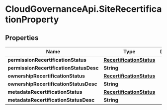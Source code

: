 # CloudGovernanceApi.SiteRecertificationProperty

## Properties

Name | Type | Description | Notes
------------ | ------------- | ------------- | -------------
**permissionRecertificationStatus** | [**RecertificationStatus**](RecertificationStatus.md) |  | [optional] 
**permissionRecertificationStatusDesc** | **String** |  | [optional] 
**ownershipRecertificationStatus** | [**RecertificationStatus**](RecertificationStatus.md) |  | [optional] 
**ownershipRecertificationStatusDesc** | **String** |  | [optional] 
**metadataRecertificationStatus** | [**RecertificationStatus**](RecertificationStatus.md) |  | [optional] 
**metadataRecertificationStatusDesc** | **String** |  | [optional] 


